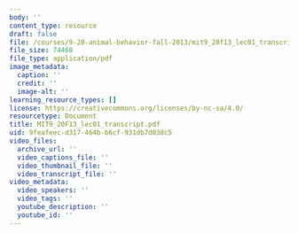 ```yaml
---
body: ''
content_type: resource
draft: false
file: /courses/9-20-animal-behavior-fall-2013/mit9_20f13_lec01_transcript.pdf
file_size: 74468
file_type: application/pdf
image_metadata:
  caption: ''
  credit: ''
  image-alt: ''
learning_resource_types: []
license: https://creativecommons.org/licenses/by-nc-sa/4.0/
resourcetype: Document
title: MIT9_20F13_lec01_transcript.pdf
uid: 9feafeec-d317-464b-b6cf-931db7d038c5
video_files:
  archive_url: ''
  video_captions_file: ''
  video_thumbnail_file: ''
  video_transcript_file: ''
video_metadata:
  video_speakers: ''
  video_tags: ''
  youtube_description: ''
  youtube_id: ''
---
```

